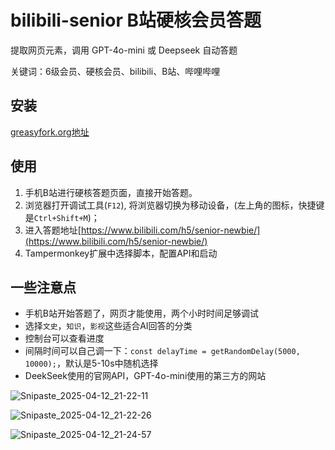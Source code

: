 # bilibili-senior B站硬核会员答题

提取网页元素，调用 GPT-4o-mini 或 Deepseek 自动答题

关键词：6级会员、硬核会员、bilibili、B站、哔哩哔哩

## 安装

[greasyfork.org地址](https://greasyfork.org/fr/scripts/532626-b%E7%AB%99%E7%A1%AC%E6%A0%B8ai%E7%AD%94%E9%A2%98)

## 使用

1.  手机B站进行硬核答题页面，直接开始答题。
2.  浏览器打开调试工具(`F12`), 将浏览器切换为移动设备，(左上角的图标，快捷键是`Ctrl+Shift+M`)；
4.  进入答题地址[https://www.bilibili.com/h5/senior-newbie/](https://www.bilibili.com/h5/senior-newbie/)
5.  Tampermonkey扩展中选择脚本，配置API和启动

## 一些注意点

- 手机B站开始答题了，网页才能使用，两个小时时间足够调试
- 选择`文史`，`知识`，`影视`这些适合AI回答的分类
- 控制台可以查看进度
- 间隔时间可以自己调一下：`const delayTime = getRandomDelay(5000, 10000);`，默认是5-10s中随机选择
- DeekSeek使用的官网API，GPT-4o-mini使用的第三方的网站

![Snipaste_2025-04-12_21-22-11](https://github.com/user-attachments/assets/2e12fb6b-2e94-44da-ab8b-15fcfa67c032)

![Snipaste_2025-04-12_21-22-26](https://github.com/user-attachments/assets/f93b42a0-0acb-4e53-9256-015445ba8a19)

![Snipaste_2025-04-12_21-24-57](https://github.com/user-attachments/assets/1155de6d-6233-4b7c-8c3f-45d8078cee98)

